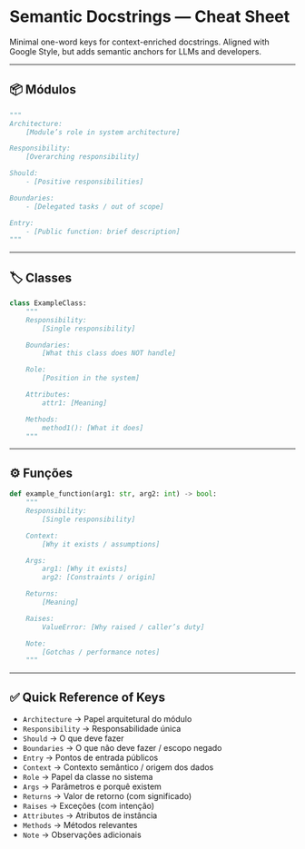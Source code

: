# Semantic Docstrings — Cheat Sheet

Minimal one-word keys for context-enriched docstrings.
Aligned with Google Style, but adds semantic anchors for LLMs and developers.

---

## 📦 Módulos
```python
"""
Architecture:
    [Module’s role in system architecture]

Responsibility:
    [Overarching responsibility]

Should:
    - [Positive responsibilities]

Boundaries:
    - [Delegated tasks / out of scope]

Entry:
    - [Public function: brief description]
"""
```

---

## 🏷️ Classes
```python
class ExampleClass:
    """
    Responsibility:
        [Single responsibility]

    Boundaries:
        [What this class does NOT handle]

    Role:
        [Position in the system]

    Attributes:
        attr1: [Meaning]

    Methods:
        method1(): [What it does]
    """
```

---

## ⚙️ Funções
```python
def example_function(arg1: str, arg2: int) -> bool:
    """
    Responsibility:
        [Single responsibility]

    Context:
        [Why it exists / assumptions]

    Args:
        arg1: [Why it exists]
        arg2: [Constraints / origin]

    Returns:
        [Meaning]

    Raises:
        ValueError: [Why raised / caller’s duty]

    Note:
        [Gotchas / performance notes]
    """
```
---

## ✅ Quick Reference of Keys
- `Architecture` → Papel arquitetural do módulo  
- `Responsibility` → Responsabilidade única  
- `Should` → O que deve fazer  
- `Boundaries` → O que não deve fazer / escopo negado  
- `Entry` → Pontos de entrada públicos  
- `Context` → Contexto semântico / origem dos dados  
- `Role` → Papel da classe no sistema  
- `Args` → Parâmetros e porquê existem  
- `Returns` → Valor de retorno (com significado)  
- `Raises` → Exceções (com intenção)  
- `Attributes` → Atributos de instância  
- `Methods` → Métodos relevantes  
- `Note` → Observações adicionais  
